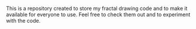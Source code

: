 This is a repository created to store my fractal drawing code and to make it available for everyone to use. Feel free to check them out and to experiment with the code.
